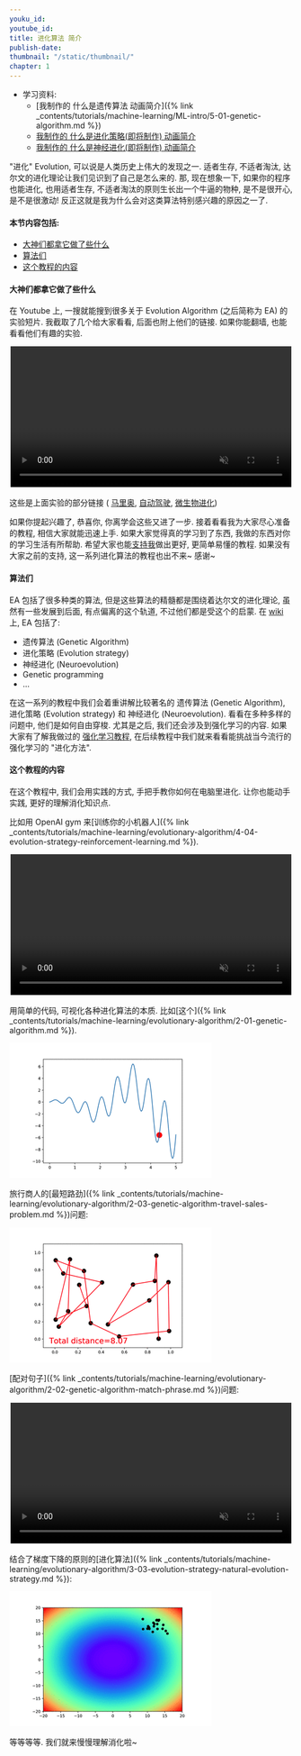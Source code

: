 ```yaml
---
youku_id:
youtube_id:
title: 进化算法 简介
publish-date:
thumbnail: "/static/thumbnail/"
chapter: 1
---
```



* 学习资料:
  * [我制作的 什么是遗传算法 动画简介]({% link _contents/tutorials/machine-learning/ML-intro/5-01-genetic-algorithm.md %})
  * [我制作的 什么是进化策略(即将制作) 动画简介](#)
  * [我制作的 什么是神经进化(即将制作) 动画简介](#)

"进化" Evolution, 可以说是人类历史上伟大的发现之一. 适者生存, 不适者淘汰, 达尔文的进化理论让我们见识到了自己是怎么来的.
那, 现在想象一下, 如果你的程序也能进化, 也用适者生存, 不适者淘汰的原则生长出一个牛逼的物种,
是不是很开心, 是不是很激动! 反正这就是我为什么会对这类算法特别感兴趣的原因之一了.


#### 本节内容包括:

* [大神们都拿它做了些什么](#examples)
* [算法们](#algorithms)
* [这个教程的内容](#tutorial)

<h4 class="tut-h4-pad" id="examples">大神们都拿它做了些什么</h4>

在 Youtube 上, 一搜就能搜到很多关于 Evolution Algorithm (之后简称为 EA) 的实验短片.
我截取了几个给大家看看, 后面也附上他们的链接. 如果你能翻墙, 也能看看他们有趣的实验.

<div align="center">
<video width="500" controls loop autoplay muted>
  <source src="/static/results/evolutionary-algorithm/4-1-0.mp4" type="video/mp4">
  Your browser does not support HTML5 video.
</video>
</div>

这些是上面实验的部分链接 ( [马里奥](https://www.youtube.com/watch?v=qv6UVOQ0F44), [自动驾驶](https://www.youtube.com/watch?v=5lJuEW-5vr8&t=109s),
 [微生物进化](https://www.youtube.com/watch?v=2kupe2ZKK58))

如果你提起兴趣了, 恭喜你, 你离学会这些又进了一步. 接着看看我为大家尽心准备的教程,
相信大家就能迅速上手. 如果大家觉得真的学习到了东西, 我做的东西对你的学习生活有所帮助.
希望大家也能[支持我](https://morvanzhou.github.io/support/)做出更好, 更简单易懂的教程.
如果没有大家之前的支持, 这一系列进化算法的教程也出不来~ 感谢~

<h4 class="tut-h4-pad" id="algorithms">算法们</h4>

EA 包括了很多种类的算法, 但是这些算法的精髓都是围绕着达尔文的进化理论, 虽然有一些发展到后面, 有点偏离的这个轨道, 不过他们都是受这个的启蒙.
在 [wiki](https://en.wikipedia.org/wiki/Evolutionary_algorithm)上, EA 包括了:

* 遗传算法 (Genetic Algorithm)
* 进化策略 (Evolution strategy)
* 神经进化 (Neuroevolution)
* Genetic programming
* ...

在这一系列的教程中我们会着重讲解比较著名的 遗传算法 (Genetic Algorithm), 进化策略 (Evolution strategy) 和
神经进化 (Neuroevolution). 看看在多种多样的问题中, 他们是如何自由穿梭.
尤其是之后, 我们还会涉及到强化学习的内容. 如果大家有了解我做过的 [强化学习教程](https://morvanzhou.github.io/tutorials/machine-learning/reinforcement-learning/),
在后续教程中我们就来看看能挑战当今流行的强化学习的 "进化方法".

<h4 class="tut-h4-pad" id="tutorial">这个教程的内容</h4>

在这个教程中, 我们会用实践的方式, 手把手教你如何在电脑里进化. 让你也能动手实践, 更好的理解消化知识点.

比如用 OpenAI gym 来[训练你的小机器人]({% link _contents/tutorials/machine-learning/evolutionary-algorithm/4-04-evolution-strategy-reinforcement-learning.md %}).

<div align="center">
<video width="500" controls loop autoplay muted>
  <source src="/static/results/evolutionary-algorithm/4-4-0.mp4" type="video/mp4">
  Your browser does not support HTML5 video.
</video>
</div>

用简单的代码, 可视化各种进化算法的本质. 比如[这个]({% link _contents/tutorials/machine-learning/evolutionary-algorithm/2-01-genetic-algorithm.md %}).

<img class="course-image" src="/static/results/evolutionary-algorithm/2-1-0.gif">

旅行商人的[最短路劲]({% link _contents/tutorials/machine-learning/evolutionary-algorithm/2-03-genetic-algorithm-travel-sales-problem.md %})问题:

<img class="course-image" src="/static/results/evolutionary-algorithm/2-3-0.gif">

[配对句子]({% link _contents/tutorials/machine-learning/evolutionary-algorithm/2-02-genetic-algorithm-match-phrase.md %})问题:

<div align="center">
<video width="500" controls loop autoplay muted>
  <source src="/static/results/evolutionary-algorithm/2-2-0.mp4" type="video/mp4">
  Your browser does not support HTML5 video.
</video>
</div>

结合了梯度下降的原则的[进化算法]({% link _contents/tutorials/machine-learning/evolutionary-algorithm/3-03-evolution-strategy-natural-evolution-strategy.md %}):

<img class="course-image" src="/static/results/evolutionary-algorithm/3-3-0.gif">

等等等等. 我们就来慢慢理解消化啦~